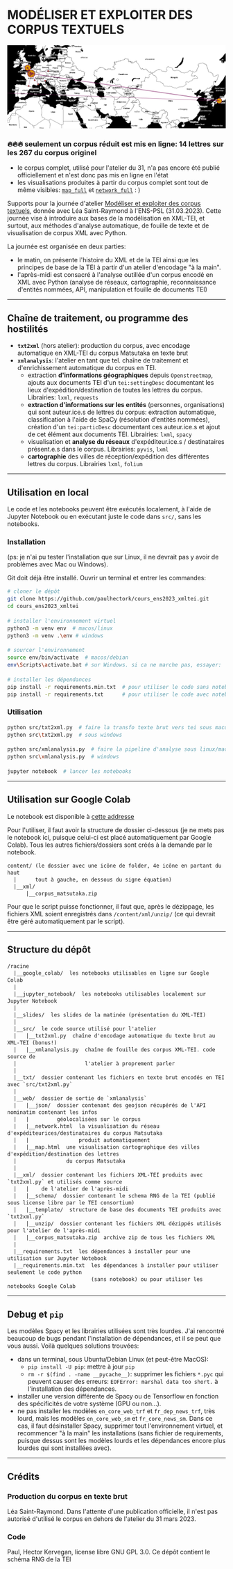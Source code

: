 # MODÉLISER ET EXPLOITER DES CORPUS TEXTUELS

![banner](./img/banner.png)

### 🔥🔥🔥 seulement un corpus réduit est mis en ligne: 14 lettres sur les 267 du corpus originel
- le corpus complet, utilisé pour l'atelier du 31, n'a pas encore été publié officiellement et n'est
  donc pas mis en ligne en l'état
- les visualisations produites à partir du corpus complet sont tout de même visibles: 
  [`map_full`](./web/map_full.html) et [`network_full`](./web/network_full.html) : )

Supports pour la journée d'atelier [Modéliser et exploiter des corpus textuels](https://odhn.ens.psl.eu/evenements/atelier-modeliser-et-exploiter-des-corpus-textuels), donnée avec Léa Saint-Raymond à l'ENS-PSL (31.03.2023). Cette journée 
vise à introduire aux bases de la modélisation en XML-TEI, et surtout, aux méthodes d'analyse automatique,
de fouille de texte et de visualisation de corpus XML avec Python. 

La journée est organisée en deux parties:
- le matin, on présente l'histoire du XML et de la TEI ainsi que les principes de base de la TEI
  à partir d'un atelier d'encodage "à la main".
- l'après-midi est consacré à l'analyse outillée d'un corpus encodé en XML avec Python (analyse de 
  réseaux, cartographie, reconnaissance d'entités nommées, API, manipulation et fouille de documents
  TEI)

---

## Chaîne de traitement, ou programme des hostilités

- **`txt2xml`** (hors atelier): production du corpus, avec encodage automatique en XML-TEI du corpus
  Matsutaka en texte brut
- **`xmlanalysis`**: l'atelier en tant que tel. chaîne de traitement et d'enrichissement automatique
  du corpus en TEI.
  - extraction **d'informations géographiques** depuis `Openstreetmap`, ajouts aux documents TEI d'un 
    `tei:settingDesc` documentant les lieux d'expédition/destination de toutes les lettres du corpus.
    Librairies: `lxml`, `requests`
  - **extraction d'informations sur les entités** (personnes, organisations) qui sont auteur.ice.s de lettres
    du corpus: extraction automatique, classification à l'aide de SpaCy (résolution d'entités nommées),
    création d'un `tei:particDesc` documentant ces auteur.ice.s et ajout de cet élément aux documents TEI.
    Librairies: `lxml`, `spacy`
  - visualisation et **analyse du réseaux** d'expéditeur.ice.s / destinataires présent.e.s dans le corpus.
    Librairies: `pyvis`, `lxml`
  - **cartographie** des villes de réception/expédition des différentes lettres du corpus. Librairies 
    `lxml`, `folium`

---

## Utilisation en local

Le code et les notebooks peuvent être exécutés localement, à l'aide de Jupyter Notebook ou en exécutant
juste le code dans `src/`, sans les notebooks.

### Installation

(ps: je n'ai pu tester l'installation que sur Linux, il ne devrait pas y 
avoir de problèmes avec Mac ou Windows).

Git doit déjà être installé. Ouvrir un terminal et entrer les commandes:

```bash
# cloner le dépôt
git clone https://github.com/paulhectork/cours_ens2023_xmltei.git
cd cours_ens2023_xmltei

# installer l'environnement virtuel
python3 -m venv env  # macos/linux
python3 -m venv .\env # windows

# sourcer l'environnement
source env/bin/activate  # macos/debian
env\Scripts\activate.bat # sur Windows. si ca ne marche pas, essayer: `env\Scripts\Activate.ps1` 

# installer les dépendances
pip install -r requirements.min.txt  # pour utiliser le code sans notebook
pip install -r requirements.txt      # pour utiliser le code avec notebook
```

### Utilisation

```bash
python src/txt2xml.py  # faire la transfo texte brut vers tei sous macos/linux
python src\txt2xml.py  # sous windows

python src/xmlanalysis.py  # faire la pipeline d'analyse sous linux/macos
python src\xmlanalysis.py  # windows

jupyter notebook  # lancer les notebooks
```

---

## Utilisation sur Google Colab

Le notebook est disponible à [cette addresse](https://colab.research.google.com/drive/1x9fPUqPRTXmHtTcYaHgBN3Qzo3VRDN7L?usp=sharing)

Pour l'utiliser, il faut avoir la structure de dossier ci-dessous (je ne mets pas le notebook ici, 
puisque celui-ci est placé automatiquement par Google Colab). Tous les autres fichiers/dossiers sont 
créés à la demande par le notebook.

```
content/ (le dossier avec une icône de folder, 4e icône en partant du haut 
  |      tout à gauche, en dessous du signe équation)
  |__xml/
      |__corpus_matsutaka.zip
```

Pour que le script puisse fonctionner, il faut que, après le dézippage, les
fichiers XML soient enregistrés dans `/content/xml/unzip/` (ce qui devrait être 
géré automatiquement par le script).

---

## Structure du dépôt

```
/racine
  |__google_colab/  les notebooks utilisables en ligne sur Google Colab
  |
  |__jupyter_notebook/  les notebooks utilisables localement sur Jupyter Notebook
  |
  |__slides/  les slides de la matinée (présentation du XML-TEI)
  |
  |__src/  le code source utilisé pour l'atelier
  |   |__txt2xml.py  chaîne d'encodage automatique du texte brut au XML-TEI (bonus!)
  |   |__xmlanalysis.py  chaîne de fouille des corpus XML-TEI. code source de
  |                      l'atelier à proprement parler
  |
  |__txt/  dossier contenant les fichiers en texte brut encodés en TEI avec `src/txt2xml.py`
  |  
  |__web/  dossier de sortie de `xmlanalysis`
  |   |__json/  dossier contenant des geojson récupérés de l'API nominatim contenant les infos
  |   |         géolocalisées sur le corpus
  |   |__network.html  la visualisation du réseau d'expéditeurices/destinataires du corpus Matsutaka
  |   |                produit automatiquement
  |   |__map.html  une visualisation cartographique des villes d'expédition/destination des lettres
  |                du corpus Matsutaka
  |
  |__xml/  dossier contenant les fichiers XML-TEI produits avec `txt2xml.py` et utilisés comme source
  |   |    de l'atelier de l'après-midi
  |   |__schema/  dossier contenant le schema RNG de la TEI (publié sous license libre par le TEI consortium)
  |   |__template/  structure de base des documents TEI produits avec `txt2xml.py`
  |   |__unzip/  dossier contenant les fichiers XML dézippés utilisés pour l'atelier de l'après-midi
  |   |__corpus_matsutaka.zip  archive zip de tous les fichiers XML
  |
  |__requirements.txt  les dépendances à installer pour une utilisation sur Jupyter Notebook
  |__requirements.min.txt  les dépendances à installer pour utiliser seulement le code python
                           (sans notebook) ou pour utiliser les notebooks Google Colab
```

--- 

## Debug et `pip`

Les modèles Spacy et les librairies utilisées sont très lourdes. J'ai rencontré
beaucoup de bugs pendant l'installation de dépendances, et il se peut que vous
aussi. Voilà quelques solutions trouvées:

- dans un terminal, sous Ubuntu/Debian Linux (et peut-être MacOS):
  - `pip install -U pip`: mettre à jour `pip`
  - `rm -r $(find . -name __pycache__)`: supprimer les fichiers `*.pyc` qui peuvent 
    causer des erreurs: `EOFError: marshal data too short.` à l'installation des
    dépendances.
- installer une version différente de Spacy ou de Tensorflow en fonction des spécificités
  de votre système (GPU ou non...). 
- ne pas installer les modèles `en_core_web_trf` et `fr_dep_news_trf`, très lourd,
  mais les modèles `en_core_web_sm` et `fr_core_news_sm`. Dans ce cas, il faut désinstaller
  Spacy, supprimer tout l'environnement virtuel, et recommencer "à la main" les installations
  (sans fichier de requirements, puisque dessus sont les modèles lourds et les dépendances 
  encore plus lourdes qui sont installées avec).

---

## Crédits

### Production du corpus en texte brut 

Léa Saint-Raymond. Dans l'attente d'une publication officielle, il n'est 
pas autorisé d'utilisé le corpus en dehors de l'atelier du 31 mars 2023.

### Code

Paul, Hector Kervegan, license libre GNU GPL 3.0. Ce dépôt contient le schéma RNG
de la TEI
